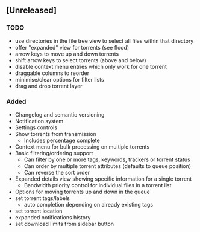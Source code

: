 ## [Unreleased]
### TODO
- use directories in the file tree view to select
  all files within that directory
- offer "expanded" view for torrents (see flood)
- arrow keys to move up and down torrents
- shift arrow keys to select torrents (above and below)
- disable context menu entries which only work for one torrent
- draggable columns to reorder
- minimise/clear options for filter lists
- drag and drop torrent layer

### Added
- Changelog and semantic versioning
- Notification system
- Settings controls
- Show torrents from transmission
  - Includes percentage complete
- Context menu for bulk processing on multiple torrents
- Basic filtering/ordering support
  - Can filter by one or more tags, keywords, trackers or torrent status
  - Can order by multiple torrent attributes (defaults to queue position)
  - Can reverse the sort order
- Expanded details view showing specific information for a single torrent
  - Bandwidth priority control for individual files in a torrent list
- Options for moving torrents up and down in the queue
- set torrent tags/labels
  - auto completion depending on already existing tags
- set torrent location
- expanded notifications history
- set download limits from sidebar button
